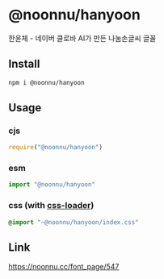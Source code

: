 # @noonnu/hanyoon
한윤체 - 네이버 클로바 AI가 만든 나눔손글씨 글꼴

## Install
```sh
npm i @noonnu/hanyoon
```
## Usage
### cjs
```js
require("@noonnu/hanyoon")
```
### esm
```js
import "@noonnu/hanyoon"
```
### css (with [css-loader](https://github.com/webpack-contrib/css-loader))
```css
@import "~@noonnu/hanyoon/index.css"
```

## Link
https://noonnu.cc/font_page/547